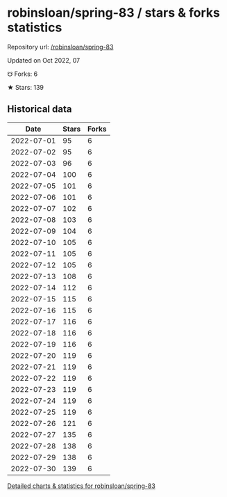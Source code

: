 # robinsloan/spring-83 / stars & forks statistics

Repository url: [/robinsloan/spring-83](https://github.com/robinsloan/spring-83)

Updated on Oct 2022, 07

☋ Forks: 6

★ Stars: 139

## Historical data
| Date | Stars | Forks |
|------|-------|-------|
| 2022-07-01 | 95 | 6 | 
| 2022-07-02 | 95 | 6 | 
| 2022-07-03 | 96 | 6 | 
| 2022-07-04 | 100 | 6 | 
| 2022-07-05 | 101 | 6 | 
| 2022-07-06 | 101 | 6 | 
| 2022-07-07 | 102 | 6 | 
| 2022-07-08 | 103 | 6 | 
| 2022-07-09 | 104 | 6 | 
| 2022-07-10 | 105 | 6 | 
| 2022-07-11 | 105 | 6 | 
| 2022-07-12 | 105 | 6 | 
| 2022-07-13 | 108 | 6 | 
| 2022-07-14 | 112 | 6 | 
| 2022-07-15 | 115 | 6 | 
| 2022-07-16 | 115 | 6 | 
| 2022-07-17 | 116 | 6 | 
| 2022-07-18 | 116 | 6 | 
| 2022-07-19 | 116 | 6 | 
| 2022-07-20 | 119 | 6 | 
| 2022-07-21 | 119 | 6 | 
| 2022-07-22 | 119 | 6 | 
| 2022-07-23 | 119 | 6 | 
| 2022-07-24 | 119 | 6 | 
| 2022-07-25 | 119 | 6 | 
| 2022-07-26 | 121 | 6 | 
| 2022-07-27 | 135 | 6 | 
| 2022-07-28 | 138 | 6 | 
| 2022-07-29 | 138 | 6 | 
| 2022-07-30 | 139 | 6 | 


[Detailed charts & statistics for robinsloan/spring-83](https://reviewgithub.com/rep/robinsloan/spring-83)
